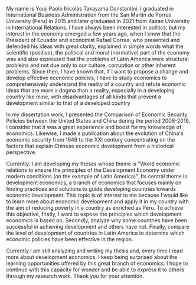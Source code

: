My name is Youji Paolo Nicolás Takayama Constantini. I graduated in International Business Administration from the San Martin de Porres University (Peru) in 2015 and later graduated in 2021 from Kazan University in International Relations. I have always been interested in politics, but my interest in the economy emerged a few years ago, when I knew that the President of Ecuador and economist Rafael Correa, who presented and defended his ideas with great clarity, explained in simple words what the scientific (positive), the political and moral (normative) part of the economy was and also expressed that the problems of Latin America were structural probleins and not due only to our culture, corruption or other inherent problems. Since then, I have known that, if I want to propose a change and develop effective economic policies, I have to study economics to comprehensively understand the reality of a country and refute economic ideas that are more a dogma than a reality, especially in a developing country like mine, with disadvantages of all kinds that prevent a development similar to that of a developed country 

In my dissertation work, I presented the Comparison of Economic Security Policies between the United States and China during the period 2008-2019. I consider that it was a great experience and boost for my knowledge of economics. Likewise, I made a publication about the evolution of China's economic security from 1949 to the XXI century concentrating on the factors that explain Chinese economic development from a historical perspective. 

Currently. I am developing my theses whose theme is "World economic relations to ensure the principles of the Development Economy under modern conditions (on the example of Latin America)". Its central theme is development economics, a branch of economics that focuses mainly on finding practices and solutions to guide developing countries towards economic development. This topic is of interest to me because I would like to learn more about economic development and apply it in my country with the aim of reducing poverty in a country as enriched as Peru. To achieve this objective, firstly, I want to expose the principles which development economics is based on. Secondly, analyze why some countries have been successful in achieving development and others have not. Finally, compare the level of development of countries in Latin America to deternine which economic policies have been effective in the region. 

Currently I am still analyzing and writing my thesis and, every time I read more about development economics, I keep being surprised about the learning opportunities offered by this great branch of economics. I hope to continue with this capacity for wonder and be able to express it to others through my research work. Thank you for your attention.